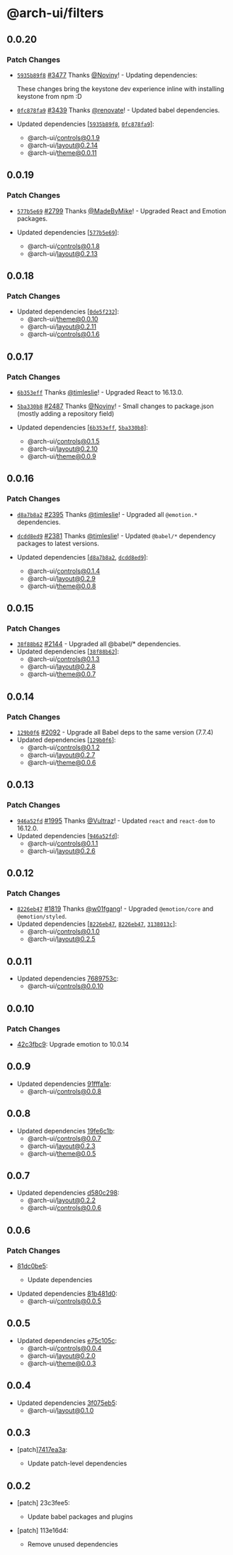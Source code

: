 # @arch-ui/filters

## 0.0.20

### Patch Changes

- [`5935b89f8`](https://github.com/keystonejs/keystone/commit/5935b89f8862b36f14d09da68f056f759a860f3e) [#3477](https://github.com/keystonejs/keystone/pull/3477) Thanks [@Noviny](https://github.com/Noviny)! - Updating dependencies:

  These changes bring the keystone dev experience inline with installing keystone from npm :D

* [`0fc878fa9`](https://github.com/keystonejs/keystone/commit/0fc878fa918c3196196f943f195ffaa62fce504b) [#3439](https://github.com/keystonejs/keystone/pull/3439) Thanks [@renovate](https://github.com/apps/renovate)! - Updated babel dependencies.

* Updated dependencies [[`5935b89f8`](https://github.com/keystonejs/keystone/commit/5935b89f8862b36f14d09da68f056f759a860f3e), [`0fc878fa9`](https://github.com/keystonejs/keystone/commit/0fc878fa918c3196196f943f195ffaa62fce504b)]:
  - @arch-ui/controls@0.1.9
  - @arch-ui/layout@0.2.14
  - @arch-ui/theme@0.0.11

## 0.0.19

### Patch Changes

- [`577b5e69`](https://github.com/keystonejs/keystone/commit/577b5e69ac4f949d1be2a80d8f391cb0a4b1333a) [#2799](https://github.com/keystonejs/keystone/pull/2799) Thanks [@MadeByMike](https://github.com/MadeByMike)! - Upgraded React and Emotion packages.

- Updated dependencies [[`577b5e69`](https://github.com/keystonejs/keystone/commit/577b5e69ac4f949d1be2a80d8f391cb0a4b1333a)]:
  - @arch-ui/controls@0.1.8
  - @arch-ui/layout@0.2.13

## 0.0.18

### Patch Changes

- Updated dependencies [[`0de5f232`](https://github.com/keystonejs/keystone/commit/0de5f2321ef8f9fe6dd247c3201372a4156e61e9)]:
  - @arch-ui/theme@0.0.10
  - @arch-ui/layout@0.2.11
  - @arch-ui/controls@0.1.6

## 0.0.17

### Patch Changes

- [`6b353eff`](https://github.com/keystonejs/keystone/commit/6b353effc8b617137a3978b2c845e01403889722) Thanks [@timleslie](https://github.com/timleslie)! - Upgraded React to 16.13.0.

* [`5ba330b8`](https://github.com/keystonejs/keystone/commit/5ba330b8b2609ea0033a636daf9a215a5a192c20) [#2487](https://github.com/keystonejs/keystone/pull/2487) Thanks [@Noviny](https://github.com/Noviny)! - Small changes to package.json (mostly adding a repository field)

* Updated dependencies [[`6b353eff`](https://github.com/keystonejs/keystone/commit/6b353effc8b617137a3978b2c845e01403889722), [`5ba330b8`](https://github.com/keystonejs/keystone/commit/5ba330b8b2609ea0033a636daf9a215a5a192c20)]:
  - @arch-ui/controls@0.1.5
  - @arch-ui/layout@0.2.10
  - @arch-ui/theme@0.0.9

## 0.0.16

### Patch Changes

- [`d8a7b8a2`](https://github.com/keystonejs/keystone/commit/d8a7b8a23b4c3e1545d101a92323be165ad362e2) [#2395](https://github.com/keystonejs/keystone/pull/2395) Thanks [@timleslie](https://github.com/timleslie)! - Upgraded all `@emotion.*` dependencies.

* [`dcdd8ed9`](https://github.com/keystonejs/keystone/commit/dcdd8ed9142cf3328a7af80bc167ef93c7669b09) [#2381](https://github.com/keystonejs/keystone/pull/2381) Thanks [@timleslie](https://github.com/timleslie)! - Updated `@babel/*` dependency packages to latest versions.

* Updated dependencies [[`d8a7b8a2`](https://github.com/keystonejs/keystone/commit/d8a7b8a23b4c3e1545d101a92323be165ad362e2), [`dcdd8ed9`](https://github.com/keystonejs/keystone/commit/dcdd8ed9142cf3328a7af80bc167ef93c7669b09)]:
  - @arch-ui/controls@0.1.4
  - @arch-ui/layout@0.2.9
  - @arch-ui/theme@0.0.8

## 0.0.15

### Patch Changes

- [`38f88b62`](https://github.com/keystonejs/keystone/commit/38f88b62d9592d91b56528d4d9c40e9399440c4a) [#2144](https://github.com/keystonejs/keystone/pull/2144) - Upgraded all @babel/\* dependencies.
- Updated dependencies [[`38f88b62`](https://github.com/keystonejs/keystone/commit/38f88b62d9592d91b56528d4d9c40e9399440c4a)]:
  - @arch-ui/controls@0.1.3
  - @arch-ui/layout@0.2.8
  - @arch-ui/theme@0.0.7

## 0.0.14

### Patch Changes

- [`129b0f6`](https://github.com/keystonejs/keystone/commit/129b0f61f34adb7482901d2da4ddb14ce1aedd62) [#2092](https://github.com/keystonejs/keystone/pull/2092) - Upgrade all Babel deps to the same version (7.7.4)
- Updated dependencies [[`129b0f6`](https://github.com/keystonejs/keystone/commit/129b0f61f34adb7482901d2da4ddb14ce1aedd62)]:
  - @arch-ui/controls@0.1.2
  - @arch-ui/layout@0.2.7
  - @arch-ui/theme@0.0.6

## 0.0.13

### Patch Changes

- [`946a52fd`](https://github.com/keystonejs/keystone/commit/946a52fd7057bb73f4ffd465ef51498172926866) [#1995](https://github.com/keystonejs/keystone/pull/1995) Thanks [@Vultraz](https://github.com/Vultraz)! - Updated `react` and `react-dom` to 16.12.0.
- Updated dependencies [[`946a52fd`](https://github.com/keystonejs/keystone/commit/946a52fd7057bb73f4ffd465ef51498172926866)]:
  - @arch-ui/controls@0.1.1
  - @arch-ui/layout@0.2.6

## 0.0.12

### Patch Changes

- [`8226eb47`](https://github.com/keystonejs/keystone/commit/8226eb4709ea8ad5773c900eaaa96068d3cb6bad) [#1819](https://github.com/keystonejs/keystone/pull/1819) Thanks [@w01fgang](https://github.com/w01fgang)! - Upgraded `@emotion/core` and `@emotion/styled`.
- Updated dependencies [[`8226eb47`](https://github.com/keystonejs/keystone/commit/8226eb4709ea8ad5773c900eaaa96068d3cb6bad), [`8226eb47`](https://github.com/keystonejs/keystone/commit/8226eb4709ea8ad5773c900eaaa96068d3cb6bad), [`3138013c`](https://github.com/keystonejs/keystone/commit/3138013c49205bd7f9b05833ae6158ebeb281dc0)]:
  - @arch-ui/controls@0.1.0
  - @arch-ui/layout@0.2.5

## 0.0.11

- Updated dependencies [7689753c](https://github.com/keystonejs/keystone/commit/7689753c):
  - @arch-ui/controls@0.0.10

## 0.0.10

### Patch Changes

- [42c3fbc9](https://github.com/keystonejs/keystone/commit/42c3fbc9): Upgrade emotion to 10.0.14

## 0.0.9

- Updated dependencies [91fffa1e](https://github.com/keystonejs/keystone/commit/91fffa1e):
  - @arch-ui/controls@0.0.8

## 0.0.8

- Updated dependencies [19fe6c1b](https://github.com/keystonejs/keystone/commit/19fe6c1b):
  - @arch-ui/controls@0.0.7
  - @arch-ui/layout@0.2.3
  - @arch-ui/theme@0.0.5

## 0.0.7

- Updated dependencies [d580c298](https://github.com/keystonejs/keystone/commit/d580c298):
  - @arch-ui/layout@0.2.2
  - @arch-ui/controls@0.0.6

## 0.0.6

### Patch Changes

- [81dc0be5](https://github.com/keystonejs/keystone/commit/81dc0be5):

  - Update dependencies

* Updated dependencies [81b481d0](https://github.com/keystonejs/keystone/commit/81b481d0):
  - @arch-ui/controls@0.0.5

## 0.0.5

- Updated dependencies [e75c105c](https://github.com/keystonejs/keystone/commit/e75c105c):
  - @arch-ui/controls@0.0.4
  - @arch-ui/layout@0.2.0
  - @arch-ui/theme@0.0.3

## 0.0.4

- Updated dependencies [3f075eb5](https://github.com/keystonejs/keystone/commit/3f075eb5):
  - @arch-ui/layout@0.1.0

## 0.0.3

- [patch][7417ea3a](https://github.com/keystonejs/keystone/commit/7417ea3a):

  - Update patch-level dependencies

## 0.0.2

- [patch] 23c3fee5:

  - Update babel packages and plugins

- [patch] 113e16d4:

  - Remove unused dependencies

